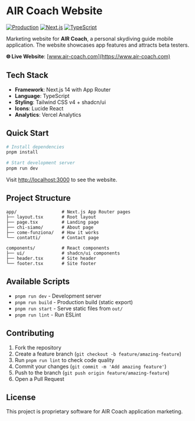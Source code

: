 # AIR Coach Website

[![Production](https://img.shields.io/badge/production-live-brightgreen)](https://www.air-coach.com)
[![Next.js](https://img.shields.io/badge/Next.js-14-black)](https://nextjs.org/)
[![TypeScript](https://img.shields.io/badge/TypeScript-5-blue)](https://www.typescriptlang.org/)

Marketing website for **AIR Coach**, a personal skydiving guide mobile application. The website showcases app features and attracts beta testers.

**🌐 Live Website**: [www.air-coach.com](https://www.air-coach.com)

## Tech Stack

- **Framework**: Next.js 14 with App Router
- **Language**: TypeScript
- **Styling**: Tailwind CSS v4 + shadcn/ui
- **Icons**: Lucide React
- **Analytics**: Vercel Analytics

## Quick Start

```bash
# Install dependencies
pnpm install

# Start development server
pnpm run dev
```

Visit [http://localhost:3000](http://localhost:3000) to see the website.

## Project Structure

```
app/                 # Next.js App Router pages
├── layout.tsx       # Root layout
├── page.tsx         # Landing page
├── chi-siamo/       # About page
├── come-funziona/   # How it works
└── contatti/        # Contact page

components/          # React components
├── ui/              # shadcn/ui components
├── header.tsx       # Site header
└── footer.tsx       # Site footer
```

## Available Scripts

- `pnpm run dev` - Development server
- `pnpm run build` - Production build (static export)
- `pnpm run start` - Serve static files from `out/`
- `pnpm run lint` - Run ESLint

## Contributing

1. Fork the repository
2. Create a feature branch (`git checkout -b feature/amazing-feature`)
3. Run `pnpm run lint` to check code quality
4. Commit your changes (`git commit -m 'Add amazing feature'`)
5. Push to the branch (`git push origin feature/amazing-feature`)
6. Open a Pull Request

## License

This project is proprietary software for AIR Coach application marketing.
